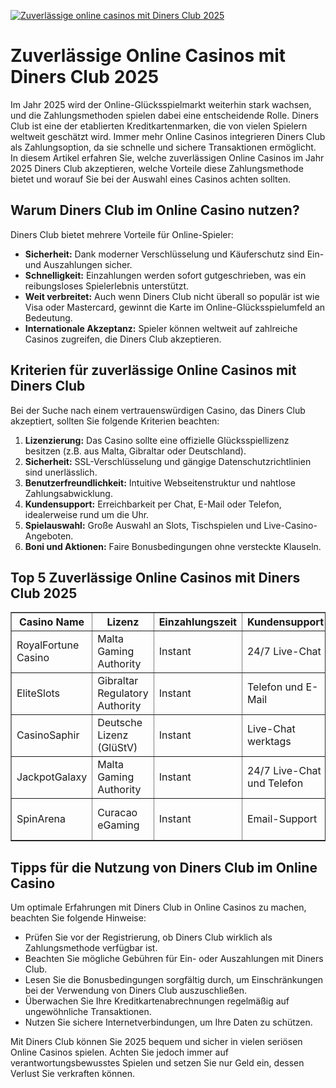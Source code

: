 [![Zuverlässige online casinos mit Diners Club 2025](https://123-caf.pages.dev/gitsignup.png)](https://vrmoo.ru/Bt82HjjY)

<h1>Zuverlässige Online Casinos mit Diners Club 2025</h1> <p>Im Jahr 2025 wird der Online-Glücksspielmarkt weiterhin stark wachsen, und die Zahlungsmethoden spielen dabei eine entscheidende Rolle. Diners Club ist eine der etablierten Kreditkartenmarken, die von vielen Spielern weltweit geschätzt wird. Immer mehr Online Casinos integrieren Diners Club als Zahlungsoption, da sie schnelle und sichere Transaktionen ermöglicht. In diesem Artikel erfahren Sie, welche zuverlässigen Online Casinos im Jahr 2025 Diners Club akzeptieren, welche Vorteile diese Zahlungsmethode bietet und worauf Sie bei der Auswahl eines Casinos achten sollten.</p>  <h2>Warum Diners Club im Online Casino nutzen?</h2> <p>Diners Club bietet mehrere Vorteile für Online-Spieler:</p> <ul>   <li><strong>Sicherheit:</strong> Dank moderner Verschlüsselung und Käuferschutz sind Ein- und Auszahlungen sicher.</li>   <li><strong>Schnelligkeit:</strong> Einzahlungen werden sofort gutgeschrieben, was ein reibungsloses Spielerlebnis unterstützt.</li>   <li><strong>Weit verbreitet:</strong> Auch wenn Diners Club nicht überall so populär ist wie Visa oder Mastercard, gewinnt die Karte im Online-Glücksspielumfeld an Bedeutung.</li>   <li><strong>Internationale Akzeptanz:</strong> Spieler können weltweit auf zahlreiche Casinos zugreifen, die Diners Club akzeptieren.</li> </ul>  <h2>Kriterien für zuverlässige Online Casinos mit Diners Club</h2> <p>Bei der Suche nach einem vertrauenswürdigen Casino, das Diners Club akzeptiert, sollten Sie folgende Kriterien beachten:</p> <ol>   <li><strong>Lizenzierung:</strong> Das Casino sollte eine offizielle Glücksspiellizenz besitzen (z.B. aus Malta, Gibraltar oder Deutschland).</li>   <li><strong>Sicherheit:</strong> SSL-Verschlüsselung und gängige Datenschutzrichtlinien sind unerlässlich.</li>   <li><strong>Benutzerfreundlichkeit:</strong> Intuitive Webseitenstruktur und nahtlose Zahlungsabwicklung.</li>   <li><strong>Kundensupport:</strong> Erreichbarkeit per Chat, E-Mail oder Telefon, idealerweise rund um die Uhr.</li>   <li><strong>Spielauswahl:</strong> Große Auswahl an Slots, Tischspielen und Live-Casino-Angeboten.</li>   <li><strong>Boni und Aktionen:</strong> Faire Bonusbedingungen ohne versteckte Klauseln.</li> </ol>  <h2>Top 5 Zuverlässige Online Casinos mit Diners Club 2025</h2> <table border="1" cellpadding="8" cellspacing="0">   <thead>     <tr>       <th>Casino Name</th>       <th>Lizenz</th>       <th>Einzahlungszeit</th>       <th>Kundensupport</th>       <th>Bonusangebote</th>     </tr>   </thead>   <tbody>     <tr>       <td>RoyalFortune Casino</td>       <td>Malta Gaming Authority</td>       <td>Instant</td>       <td>24/7 Live-Chat</td>       <td>100% bis 500€ + 50 Freispiele</td>     </tr>     <tr>       <td>EliteSlots</td>       <td>Gibraltar Regulatory Authority</td>       <td>Instant</td>       <td>Telefon und E-Mail</td>       <td>150% bis 300€ + Cashback wöchentlich</td>     </tr>     <tr>       <td>CasinoSaphir</td>       <td>Deutsche Lizenz (GlüStV)</td>       <td>Instant</td>       <td>Live-Chat werktags</td>       <td>50 Freispiele ohne Einzahlung</td>     </tr>     <tr>       <td>JackpotGalaxy</td>       <td>Malta Gaming Authority</td>       <td>Instant</td>       <td>24/7 Live-Chat und Telefon</td>       <td>200% mit 100 Freispielen</td>     </tr>     <tr>       <td>SpinArena</td>       <td>Curacao eGaming</td>       <td>Instant</td>       <td>Email-Support</td>       <td>Keine Mindesteinzahlung erforderlich</td>     </tr>   </tbody> </table>  <h2>Tipps für die Nutzung von Diners Club im Online Casino</h2> <p>Um optimale Erfahrungen mit Diners Club in Online Casinos zu machen, beachten Sie folgende Hinweise:</p> <ul>   <li>Prüfen Sie vor der Registrierung, ob Diners Club wirklich als Zahlungsmethode verfügbar ist.</li>   <li>Beachten Sie mögliche Gebühren für Ein- oder Auszahlungen mit Diners Club.</li>   <li>Lesen Sie die Bonusbedingungen sorgfältig durch, um Einschränkungen bei der Verwendung von Diners Club auszuschließen.</li>   <li>Überwachen Sie Ihre Kreditkartenabrechnungen regelmäßig auf ungewöhnliche Transaktionen.</li>   <li>Nutzen Sie sichere Internetverbindungen, um Ihre Daten zu schützen.</li> </ul>  <p>Mit Diners Club können Sie 2025 bequem und sicher in vielen seriösen Online Casinos spielen. Achten Sie jedoch immer auf verantwortungsbewusstes Spielen und setzen Sie nur Geld ein, dessen Verlust Sie verkraften können.</p>